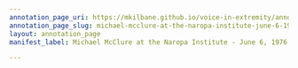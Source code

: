 ```yaml
---
annotation_page_uri: https://mkilbane.github.io/voice-in-extremity/annotations/michael-mcclure-at-the-naropa-institute-june-6-1976-canvas-1--and-bathed-every-veyne-in-switch-licour-of-which-vertu-.json
annotation_page_slug: michael-mcclure-at-the-naropa-institute-june-6-1976-canvas-1--and-bathed-every-veyne-in-switch-licour-of-which-vertu-
layout: annotation_page
manifest_label: Michael McClure at the Naropa Institute - June 6, 1976

---
```


